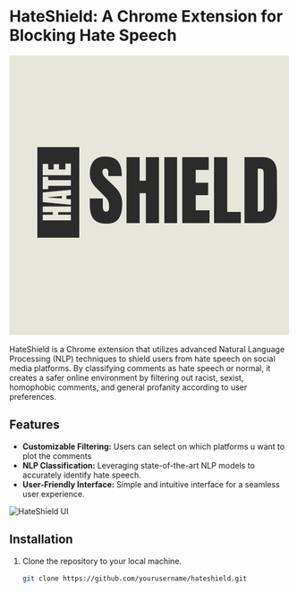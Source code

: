 # HateShield: A Chrome Extension for Blocking Hate Speech

![HateShield Logo](utils/64446697-c001-4096-ad60-fde407b3fbd2.jpeg)

HateShield is a Chrome extension that utilizes advanced Natural Language Processing (NLP) techniques to shield users from hate speech on social media platforms. By classifying comments as hate speech or normal, it creates a safer online environment by filtering out racist, sexist, homophobic comments, and general profanity according to user preferences.

## Features

- **Customizable Filtering:** Users can select on which platforms u want to plot the comments
- **NLP Classification:** Leveraging state-of-the-art NLP models to accurately identify hate speech.
- **User-Friendly Interface:** Simple and intuitive interface for a seamless user experience.

![HateShield UI](path/to/ui-screenshot.png)

## Installation

1. Clone the repository to your local machine.
   ```sh
   git clone https://github.com/yourusername/hateshield.git
